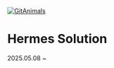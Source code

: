 <a href="https://github.com/devxb/gitanimals">
  <img src="https://render.gitanimals.org/farms/songchez" alt="GitAnimals" />
</a>

# Hermes Solution

2025.05.08 ~ 
